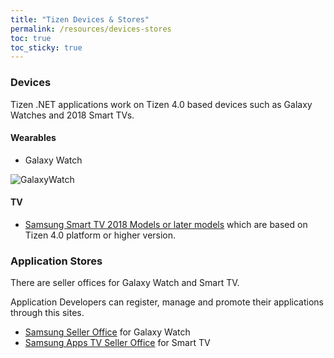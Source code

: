 ```yaml
---
title: "Tizen Devices & Stores"
permalink: /resources/devices-stores
toc: true
toc_sticky: true
---
```


### Devices
Tizen .NET applications work on Tizen 4.0 based devices such as Galaxy Watches and 2018 Smart TVs.

#### Wearables
   - Galaxy Watch
 
![GalaxyWatch][galaxy_watch]

#### TV
   - [Samsung Smart TV 2018 Models or later models](https://developer.samsung.com/tv/develop/specifications/tv-model-groups) which are based on Tizen 4.0 platform or higher version.


### Application Stores
There are seller offices for Galaxy Watch and Smart TV.

Application Developers can register, manage and promote their applications through this sites.

- [Samsung Seller Office](https://developer.samsung.com/galaxy-watch/distribute/learn-about-seller-office) for Galaxy Watch
- [Samsung Apps TV Seller Office](https://developer.samsung.com/tv/distribute/seller-office/) for Smart TV

[galaxy_watch]: {{site.url}}{{site.baseurl}}/assets/images/resources/galaxywatch.png
